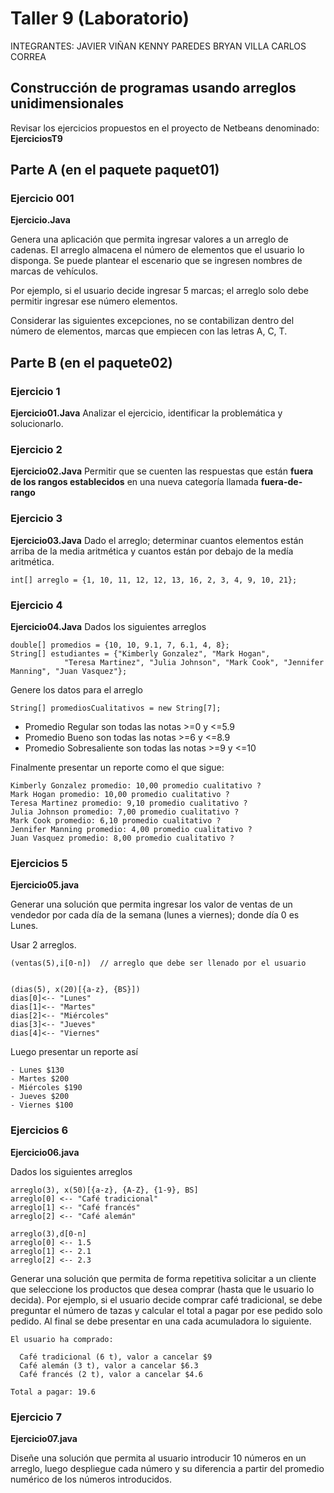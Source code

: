 # Taller 9 (Laboratorio)
INTEGRANTES: JAVIER VIÑAN
            KENNY PAREDES
            BRYAN VILLA
            CARLOS CORREA
## Construcción de programas usando arreglos unidimensionales

Revisar los ejercicios propuestos en el proyecto de Netbeans denominado: **EjerciciosT9**

## Parte A (en el paquete **paquet01**)
### Ejercicio 001

**Ejercicio.Java**

Genera una aplicación que permita ingresar valores a un arreglo de cadenas. El arreglo almacena el número de elementos
que el usuario lo disponga. Se puede plantear el escenario que se ingresen nombres de marcas de vehículos.

Por ejemplo, si el usuario decide ingresar 5 marcas; el arreglo solo debe permitir ingresar ese número elementos.

Considerar las siguientes excepciones, no se contabilizan dentro del número de elementos, marcas que empiecen con las letras
A, C, T.

## Parte B (en el **paquete02**)
### Ejercicio 1
**Ejercicio01.Java**
Analizar el ejercicio, identificar la problemática y solucionarlo.

### Ejercicio 2
**Ejercicio02.Java**
Permitir que se cuenten las respuestas que están **fuera de los rangos establecidos** en una nueva categoría llamada **fuera-de-rango**

### Ejercicio 3
**Ejercicio03.Java**
Dado el arreglo; determinar cuantos elementos están arriba de la media aritmética y cuantos están por debajo de la medía aritmética.
```
int[] arreglo = {1, 10, 11, 12, 12, 13, 16, 2, 3, 4, 9, 10, 21};
```

### Ejercicio 4
**Ejercicio04.Java**
Dados los siguientes arreglos
```
double[] promedios = {10, 10, 9.1, 7, 6.1, 4, 8};
String[] estudiantes = {"Kimberly Gonzalez", "Mark Hogan",
            "Teresa Martinez", "Julia Johnson", "Mark Cook", "Jennifer Manning", "Juan Vasquez"};
```

Genere  los datos para el arreglo
```
String[] promediosCualitativos = new String[7];

```
* Promedio Regular son todas las notas >=0 y <=5.9
* Promedio Bueno son todas las notas >=6 y <=8.9
* Promedio Sobresaliente son todas las notas >=9 y <=10

Finalmente presentar un reporte como el que sigue:

```
Kimberly Gonzalez promedio: 10,00 promedio cualitativo ?
Mark Hogan promedio: 10,00 promedio cualitativo ?
Teresa Martinez promedio: 9,10 promedio cualitativo ?
Julia Johnson promedio: 7,00 promedio cualitativo ?
Mark Cook promedio: 6,10 promedio cualitativo ?
Jennifer Manning promedio: 4,00 promedio cualitativo ?
Juan Vasquez promedio: 8,00 promedio cualitativo ?
```

### Ejercicios 5
**Ejercicio05.java**

Generar una solución que permita ingresar los valor de ventas de un vendedor por cada día de la semana (lunes a viernes); donde día 0 es Lunes.

Usar 2 arreglos.
```
(ventas(5),i[0-n])  // arreglo que debe ser llenado por el usuario


(dias(5), x(20)[{a-z}, {BS}])
dias[0]<-- "Lunes"
dias[1]<-- "Martes"
dias[2]<-- "Miércoles"
dias[3]<-- "Jueves"
dias[4]<-- "Viernes"
```

Luego presentar un reporte así
```
- Lunes $130
- Martes $200
- Miércoles $190
- Jueves $200
- Viernes $100
```
### Ejercicios 6

**Ejercicio06.java**

Dados los siguientes arreglos

```
arreglo(3), x(50)[{a-z}, {A-Z}, {1-9}, BS]
arreglo[0] <-- "Café tradicional"
arreglo[1] <-- "Café francés"
arreglo[2] <-- "Café alemán"

arreglo(3),d[0-n]
arreglo[0] <-- 1.5
arreglo[1] <-- 2.1
arreglo[2] <-- 2.3

```

Generar una solución que permita de forma repetitiva solicitar a un cliente que seleccione los productos que desea comprar (hasta que le usuario lo decida). Por ejemplo, si el usuario decide comprar café tradicional, se debe preguntar el número de tazas y calcular el total a pagar por ese pedido solo pedido. Al final se debe presentar en una cada acumuladora lo siguiente.

```
El usuario ha comprado:

  Café tradicional (6 t), valor a cancelar $9
  Café alemán (3 t), valor a cancelar $6.3
  Café francés (2 t), valor a cancelar $4.6

Total a pagar: 19.6
```

### Ejercicio 7
**Ejercicio07.java**

Diseñe una solución que permita al usuario introducir 10 números en un arreglo, luego despliegue cada número y su diferencia a partir del promedio numérico de los números introducidos.
